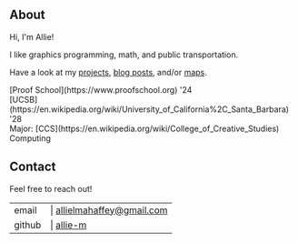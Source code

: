 ## About

Hi, I'm Allie!

I like graphics programming, math, and public transportation.

Have a look at my [projects](projects.html), [blog posts](blog.html), and/or [maps](maps.html).

<p>
[Proof School](https://www.proofschool.org) '24
<br>
[UCSB](https://en.wikipedia.org/wiki/University_of_California%2C_Santa_Barbara) '28
<br>
Major: [CCS](https://en.wikipedia.org/wiki/College_of_Creative_Studies) Computing
</p>

## Contact

Feel free to reach out!

| | |
|--|--|
| email  | \| allielmahaffey@gmail.com |
| github | \| [allie-m](https://github.com/allie-m) |